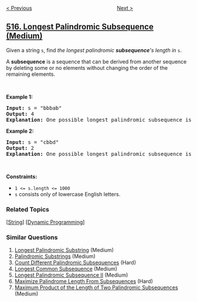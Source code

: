 <!--|This file generated by command(leetcode description); DO NOT EDIT.    |-->
<!--+----------------------------------------------------------------------+-->
<!--|@author    openset <openset.wang@gmail.com>                           |-->
<!--|@link      https://github.com/openset                                 |-->
<!--|@home      https://github.com/openset/leetcode                        |-->
<!--+----------------------------------------------------------------------+-->

[< Previous](../find-largest-value-in-each-tree-row "Find Largest Value in Each Tree Row")
　　　　　　　　　　　　　　　　
[Next >](../super-washing-machines "Super Washing Machines")

## [516. Longest Palindromic Subsequence (Medium)](https://leetcode.com/problems/longest-palindromic-subsequence "最长回文子序列")

<p>Given a string <code>s</code>, find <em>the longest palindromic <strong>subsequence</strong>&#39;s length in</em> <code>s</code>.</p>

<p>A <strong>subsequence</strong> is a sequence that can be derived from another sequence by deleting some or no elements without changing the order of the remaining elements.</p>

<p>&nbsp;</p>
<p><strong>Example 1:</strong></p>

<pre>
<strong>Input:</strong> s = &quot;bbbab&quot;
<strong>Output:</strong> 4
<strong>Explanation:</strong> One possible longest palindromic subsequence is &quot;bbbb&quot;.
</pre>

<p><strong>Example 2:</strong></p>

<pre>
<strong>Input:</strong> s = &quot;cbbd&quot;
<strong>Output:</strong> 2
<strong>Explanation:</strong> One possible longest palindromic subsequence is &quot;bb&quot;.
</pre>

<p>&nbsp;</p>
<p><strong>Constraints:</strong></p>

<ul>
	<li><code>1 &lt;= s.length &lt;= 1000</code></li>
	<li><code>s</code> consists only of lowercase English letters.</li>
</ul>

### Related Topics
  [[String](../../tag/string/README.md)]
  [[Dynamic Programming](../../tag/dynamic-programming/README.md)]

### Similar Questions
  1. [Longest Palindromic Substring](../longest-palindromic-substring) (Medium)
  1. [Palindromic Substrings](../palindromic-substrings) (Medium)
  1. [Count Different Palindromic Subsequences](../count-different-palindromic-subsequences) (Hard)
  1. [Longest Common Subsequence](../longest-common-subsequence) (Medium)
  1. [Longest Palindromic Subsequence II](../longest-palindromic-subsequence-ii) (Medium)
  1. [Maximize Palindrome Length From Subsequences](../maximize-palindrome-length-from-subsequences) (Hard)
  1. [Maximum Product of the Length of Two Palindromic Subsequences](../maximum-product-of-the-length-of-two-palindromic-subsequences) (Medium)
